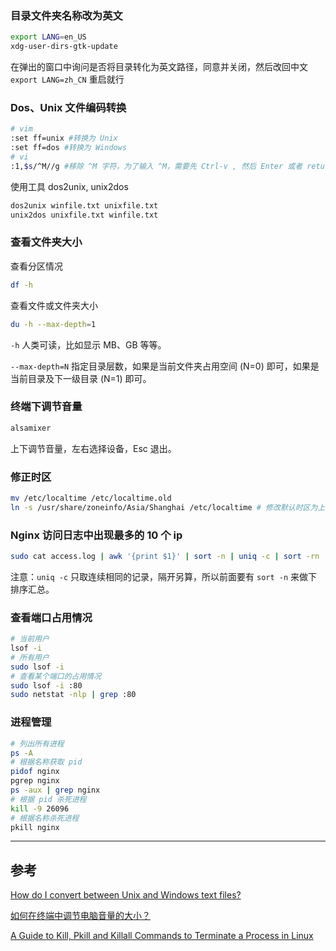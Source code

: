 <!-- title:Ubuntu 使用笔记 -->
<!-- keywords:Ubuntu, Linux -->

### 目录文件夹名称改为英文

```bash
export LANG=en_US
xdg-user-dirs-gtk-update
```

在弹出的窗口中询问是否将目录转化为英文路径，同意并关闭，然后改回中文 `export LANG=zh_CN` 重启就行

### Dos、Unix 文件编码转换

```bash
# vim
:set ff=unix #转换为 Unix
:set ff=dos #转换为 Windows
# vi
:1,$s/^M//g #移除 ^M 字符，为了输入 ^M，需要先 Ctrl-v , 然后 Enter 或者 return
```

使用工具 dos2unix, unix2dos

```bash
dos2unix winfile.txt unixfile.txt
unix2dos unixfile.txt winfile.txt
```

### 查看文件夹大小

查看分区情况

```bash
df -h
```

查看文件或文件夹大小

```bash
du -h --max-depth=1
```

`-h` 人类可读，比如显示 MB、GB 等等。

`--max-depth=N` 指定目录层数，如果是当前文件夹占用空间 (N=0) 即可，如果是当前目录及下一级目录 (N=1) 即可。

### 终端下调节音量

```bash
alsamixer
```

上下调节音量，左右选择设备，Esc 退出。

### 修正时区

```bash
mv /etc/localtime /etc/localtime.old
ln -s /usr/share/zoneinfo/Asia/Shanghai /etc/localtime # 修改默认时区为上海
```

### Nginx 访问日志中出现最多的 10 个 ip

```bash
sudo cat access.log | awk '{print $1}' | sort -n | uniq -c | sort -rn | head -n 10
```

注意：`uniq -c` 只取连续相同的记录，隔开另算，所以前面要有 `sort -n` 来做下排序汇总。

### 查看端口占用情况

```bash
# 当前用户
lsof -i
# 所有用户
sudo lsof -i
# 查看某个端口的占用情况
sudo lsof -i :80
sudo netstat -nlp | grep :80
```

### 进程管理

```bash
# 列出所有进程
ps -A
# 根据名称获取 pid
pidof nginx
pgrep nginx
ps -aux | grep nginx
# 根据 pid 杀死进程
kill -9 26096
# 根据名称杀死进程
pkill nginx
```

---

## 参考

[How do I convert between Unix and Windows text files?](https://kb.iu.edu/d/acux)

[如何在终端中调节电脑音量的大小？](https://linux.cn/thread-13254-1-1.html)

[A Guide to Kill, Pkill and Killall Commands to Terminate a Process in Linux](https://www.tecmint.com/how-to-kill-a-process-in-linux/)
